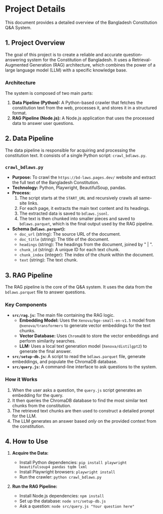 
# Project Details

This document provides a detailed overview of the Bangladesh Constitution Q&A System.

## 1. Project Overview

The goal of this project is to create a reliable and accurate question-answering system for the Constitution of Bangladesh. It uses a Retrieval-Augmented Generation (RAG) architecture, which combines the power of a large language model (LLM) with a specific knowledge base.

### Architecture

The system is composed of two main parts:

1.  **Data Pipeline (Python):** A Python-based crawler that fetches the constitution text from the web, processes it, and stores it in a structured format.
2.  **RAG Pipeline (Node.js):** A Node.js application that uses the processed data to answer user questions.

## 2. Data Pipeline

The data pipeline is responsible for acquiring and processing the constitution text. It consists of a single Python script: `crawl_bdlaws.py`.

### `crawl_bdlaws.py`

- **Purpose:** To crawl the `https://bd-laws.pages.dev/` website and extract the full text of the Bangladesh Constitution.
- **Technology:** Python, Playwright, BeautifulSoup, pandas.
- **Process:**
    1.  The script starts at the `START_URL` and recursively crawls all same-site links.
    2.  For each page, it extracts the main text content and its headings.
    3.  The extracted data is saved to `bdlaws.jsonl`.
    4.  The text is then chunked into smaller pieces and saved to `bdlaws.parquet`, which is the final output used by the RAG pipeline.
- **Schema (`bdlaws.parquet`):**
    - `doc_url` (string): The source URL of the document.
    - `doc_title` (string): The title of the document.
    - `headings` (string): The headings from the document, joined by " | ".
    - `chunk_id` (string): A unique ID for each text chunk.
    - `chunk_index` (integer): The index of the chunk within the document.
    - `text` (string): The text chunk.

## 3. RAG Pipeline

The RAG pipeline is the core of the Q&A system. It uses the data from the `bdlaws.parquet` file to answer questions.

### Key Components

- **`src/rag.js`:** The main file containing the RAG logic.
    - **Embedding Model:** Uses the `Xenova/bge-small-en-v1.5` model from `@xenova/transformers` to generate vector embeddings for the text chunks.
    - **Vector Database:** Uses `ChromaDB` to store the vector embeddings and perform similarity searches.
    - **LLM:** Uses a local text generation model (`Xenova/distilgpt2`) to generate the final answer.
- **`src/setup-db.js`:** A script to read the `bdlaws.parquet` file, generate embeddings, and populate the ChromaDB database.
- **`src/query.js`:** A command-line interface to ask questions to the system.

### How it Works

1.  When the user asks a question, the `query.js` script generates an embedding for the query.
2.  It then queries the ChromaDB database to find the most similar text chunks from the constitution.
3.  The retrieved text chunks are then used to construct a detailed prompt for the LLM.
4.  The LLM generates an answer based *only* on the provided context from the constitution.

## 4. How to Use

1.  **Acquire the Data:**
    - Install Python dependencies: `pip install playwright beautifulsoup4 pandas tqdm lxml`
    - Install Playwright browsers: `playwright install`
    - Run the crawler: `python crawl_bdlaws.py`

2.  **Run the RAG Pipeline:**
    - Install Node.js dependencies: `npm install`
    - Set up the database: `node src/setup-db.js`
    - Ask a question: `node src/query.js "Your question here"`
